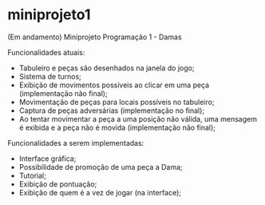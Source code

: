 # miniprojeto1
(Em andamento) Miniprojeto Programação 1 - Damas

Funcionalidades atuais:
- Tabuleiro e peças são desenhados na janela do jogo;
- Sistema de turnos;
- Exibição de movimentos possíveis ao clicar em uma peça (implementação não final);
- Movimentação de peças para locais possíveis no tabuleiro;
- Captura de peças adversárias (implementação no final);
- Ao tentar movimentar a peça a uma posição não válida, uma mensagem é exibida e a peça não é movida (implementação não final);

Funcionalidades a serem implementadas:
- Interface gráfica;
- Possibilidade de promoção de uma peça a Dama;
- Tutorial;
- Exibição de pontuação;
- Exibição de quem é a vez de jogar (na interface);

